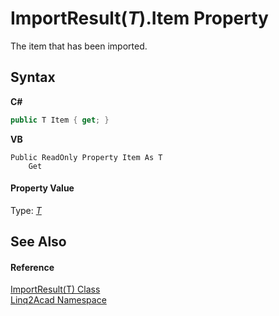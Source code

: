 # ImportResult(*T*).Item Property 
 

The item that has been imported.

## Syntax

**C#**<br />
``` C#
public T Item { get; }
```

**VB**<br />
``` VB
Public ReadOnly Property Item As T
	Get
```


#### Property Value
Type: <a href="T_Linq2Acad_ImportResult_1.md">*T*</a>

## See Also


#### Reference
<a href="T_Linq2Acad_ImportResult_1.md">ImportResult(T) Class</a><br /><a href="N_Linq2Acad.md">Linq2Acad Namespace</a><br />
